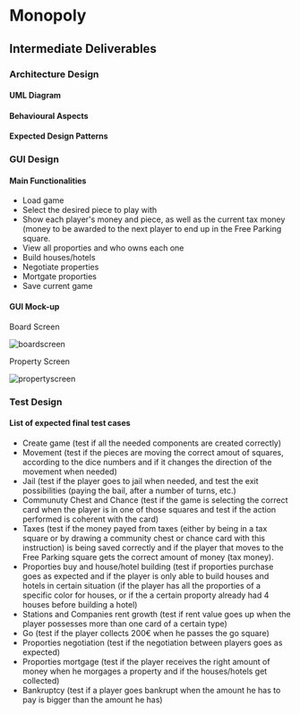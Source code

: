 # Monopoly

## Intermediate Deliverables

### Architecture Design

#### UML Diagram

#### Behavioural Aspects

#### Expected Design Patterns

### GUI Design

#### Main Functionalities

- Load game
- Select the desired piece to play with
- Show each player's money and piece, as well as the current tax money (money to be awarded to the next player to end up in the Free Parking square.
- View all proporties and who owns each one
- Build houses/hotels
- Negotiate properties
- Mortgate proporties
- Save current game

#### GUI Mock-up

Board Screen

![boardscreen](https://user-images.githubusercontent.com/25772346/39356333-abcecc3c-4a07-11e8-86fd-45ded9980f84.png)

Property Screen

![propertyscreen](https://user-images.githubusercontent.com/25772346/39356395-d2152422-4a07-11e8-9415-609c6b48d4eb.png)

### Test Design

#### List of expected final test cases

- Create game (test if all the needed components are created correctly)
- Movement (test if the pieces are moving the correct amout of squares, according to the dice numbers and if it changes the direction of the movement when needed)
- Jail (test if the player goes to jail when needed, and test the exit possibilities (paying the bail, after a number of turns, etc.)
- Communuty Chest and Chance (test if the game is selecting the correct card when the player is in one of those squares and test if the action performed is coherent with the card)
- Taxes (test if the money payed from taxes (either by being in a tax square or by drawing a community chest or chance card with this instruction) is being saved correctly and if the player that moves to the Free Parking square gets the correct amount of money (tax money).
- Proporties buy and house/hotel building (test if proporties purchase goes as expected and if the player is only able to build houses and hotels in certain situation (if the player has all the proporties of a specific color for houses, or if the a certain proporty already had 4 houses before building a hotel)
- Stations and Companies rent growth (test if rent value goes up when the player possesses more than one card of a certain type)
- Go (test if the player collects 200€ when he passes the go square)
- Proporties negotiation (test if the negotiation between players goes as expected)
- Proporties mortgage (test if the player receives the right amount of money when he morgages a property and if the houses/hotels get collected)
- Bankruptcy (test if a player goes bankrupt when the amount he has to pay is bigger than the amount he has) 
